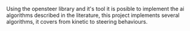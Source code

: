 Using the opensteer library and it's tool it is posible to implement the ai algorithms described in the literature, this project implements several algorithms, it covers from kinetic to steering behaviours.